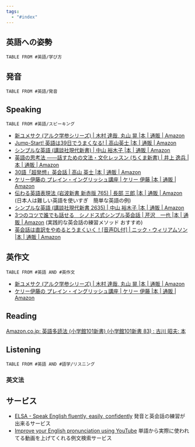 ```yaml
---
tags:
  - "#index"
---
```

## 英語への姿勢
```dataview
TABLE FROM #英語/学び方  
```
## 発音
```dataview
TABLE FROM #英語/発音
```
## Speaking
```dataview
TABLE FROM #英語/スピーキング  
```
- [新ユメサク (アルク学参シリーズ) | 木村 達哉, 丸山 晃 |本 | 通販 | Amazon](https://www.amazon.co.jp/%E6%96%B0%E3%83%A6%E3%83%A1%E3%82%B5%E3%82%AF-%E3%82%A2%E3%83%AB%E3%82%AF%E5%AD%A6%E5%8F%82%E3%82%B7%E3%83%AA%E3%83%BC%E3%82%BA-%E6%9C%A8%E6%9D%91-%E9%81%94%E5%93%89/dp/4757430809/ref=sr_1_1?__mk_ja_JP=%E3%82%AB%E3%82%BF%E3%82%AB%E3%83%8A&crid=24LSBLMWRSSK6&keywords=%E5%92%8C%E6%96%87%E5%92%8C%E8%A8%B3&qid=1702740146&s=books&sprefix=%E5%92%8C%E6%96%87%E5%92%8C%E8%A8%B3%2Cstripbooks%2C193&sr=1-1)
- [Jump-Start! 英語は39日でうまくなる! | 高山英士 |本 | 通販 | Amazon](https://www.amazon.co.jp/Jump-Start-%E8%8B%B1%E8%AA%9E%E3%81%AF39%E6%97%A5%E3%81%A7%E3%81%86%E3%81%BE%E3%81%8F%E3%81%AA%E3%82%8B-%E9%AB%98%E5%B1%B1%E8%8B%B1%E5%A3%AB/dp/4947747269)
- [シンプルな英語 (講談社現代新書) | 中山 裕木子 |本 | 通販 | Amazon](https://www.amazon.co.jp/%E3%82%B7%E3%83%B3%E3%83%97%E3%83%AB%E3%81%AA%E8%8B%B1%E8%AA%9E-%E8%AC%9B%E8%AB%87%E7%A4%BE%E7%8F%BE%E4%BB%A3%E6%96%B0%E6%9B%B8-%E4%B8%AD%E5%B1%B1-%E8%A3%95%E6%9C%A8%E5%AD%90/dp/4065257336/ref=pd_bxgy_img_sccl_1/357-2022923-7855863?pd_rd_w=PbdX5&content-id=amzn1.sym.bc57a5ab-9f02-4944-8c5c-9e1696e0d32c&pf_rd_p=bc57a5ab-9f02-4944-8c5c-9e1696e0d32c&pf_rd_r=9C4MMFED2SDBQV303AQ2&pd_rd_wg=71fC4&pd_rd_r=fdacb811-081b-4903-90ab-fd8c1d6fa8ac&pd_rd_i=4065257336&psc=1)
- [英語の思考法 ――話すための文法・文化レッスン (ちくま新書) | 井上 逸兵 |本 | 通販 | Amazon](https://www.amazon.co.jp/%E8%8B%B1%E8%AA%9E%E3%81%AE%E6%80%9D%E8%80%83%E6%B3%95-%E2%80%95%E2%80%95%E8%A9%B1%E3%81%99%E3%81%9F%E3%82%81%E3%81%AE%E6%96%87%E6%B3%95%E3%83%BB%E6%96%87%E5%8C%96%E3%83%AC%E3%83%83%E3%82%B9%E3%83%B3-%E3%81%A1%E3%81%8F%E3%81%BE%E6%96%B0%E6%9B%B8-%E4%BA%95%E4%B8%8A-%E9%80%B8%E5%85%B5/dp/4480074104/ref=pd_bxgy_sccl_2/357-2022923-7855863?pd_rd_w=V7f0H&content-id=amzn1.sym.bc57a5ab-9f02-4944-8c5c-9e1696e0d32c&pf_rd_p=bc57a5ab-9f02-4944-8c5c-9e1696e0d32c&pf_rd_r=4H2PBKNRS8SEZ0C8PW9P&pd_rd_wg=MdR8Y&pd_rd_r=94f77852-ee0c-454a-a8ad-4797bb022d3c&pd_rd_i=4480074104&psc=1)
- [30語「超発想」英会話 | 高山 英士 |本 | 通販 | Amazon](https://www.amazon.co.jp/30%E8%AA%9E%E3%80%8C%E8%B6%85%E7%99%BA%E6%83%B3%E3%80%8D%E8%8B%B1%E4%BC%9A%E8%A9%B1-%E9%AB%98%E5%B1%B1-%E8%8B%B1%E5%A3%AB/dp/4947747080)
- [ケリー伊藤の プレイン・イングリッシュ講座 | ケリー 伊藤 |本 | 通販 | Amazon](https://www.amazon.co.jp/%E3%82%B1%E3%83%AA%E3%83%BC%E4%BC%8A%E8%97%A4%E3%81%AE-%E3%83%97%E3%83%AC%E3%82%A4%E3%83%B3-%E3%82%A4%E3%83%B3%E3%82%B0%E3%83%AA%E3%83%83%E3%82%B7%E3%83%A5%E8%AC%9B%E5%BA%A7-%E3%82%B1%E3%83%AA%E3%83%BC-%E4%BC%8A%E8%97%A4/dp/4327452653/ref=sr_1_1?s=books&ie=UTF8&qid=1493105665&sr=1-1&keywords=%E3%82%B1%E3%83%AA%E3%83%BC%E4%BC%8A%E8%97%A4%E3%81%AE%E3%83%97%E3%83%AC%E3%82%A4%E3%83%B3%EF%BD%A5%E3%82%A4%E3%83%B3%E3%82%B0%E3%83%AA%E3%83%83%E3%82%B7%E3%83%A5%E8%AC%9B%E5%BA%A7)
- [伝わる英語表現法 (岩波新書 新赤版 765) | 長部 三郎 |本 | 通販 | Amazon](https://www.amazon.co.jp/%E4%BC%9D%E3%82%8F%E3%82%8B%E8%8B%B1%E8%AA%9E%E8%A1%A8%E7%8F%BE%E6%B3%95-%E5%B2%A9%E6%B3%A2%E6%96%B0%E6%9B%B8-%E9%95%B7%E9%83%A8-%E4%B8%89%E9%83%8E/dp/4004307651)
(日本人は難しい英語を使いすぎ　簡単な英語の例)
- [シンプルな英語 (講談社現代新書 2635) | 中山 裕木子 |本 | 通販 | Amazon](https://www.amazon.co.jp/%E3%82%B7%E3%83%B3%E3%83%97%E3%83%AB%E3%81%AA%E8%8B%B1%E8%AA%9E-%E8%AC%9B%E8%AB%87%E7%A4%BE%E7%8F%BE%E4%BB%A3%E6%96%B0%E6%9B%B8-%E4%B8%AD%E5%B1%B1-%E8%A3%95%E6%9C%A8%E5%AD%90/dp/4065257336)
- [3つのコツで誰でも話せる　シノドス式シンプル英会話 | 芹沢　一也 |本 | 通販 | Amazon](https://www.amazon.co.jp/3%E3%81%A4%E3%81%AE%E3%82%B3%E3%83%84%E3%81%A7%E8%AA%B0%E3%81%A7%E3%82%82%E8%A9%B1%E3%81%9B%E3%82%8B-%E3%82%B7%E3%83%8E%E3%83%89%E3%82%B9%E5%BC%8F%E3%82%B7%E3%83%B3%E3%83%97%E3%83%AB%E8%8B%B1%E4%BC%9A%E8%A9%B1-%E8%8A%B9%E6%B2%A2-%E4%B8%80%E4%B9%9F/dp/4471112686/ref=sr_1_1?dib=eyJ2IjoiMSJ9.KbavQR_EdC93edADsvArmKhOphwpXZYCGsu7QhxF4Pjq_ZV2UyQ7UshxRGdnqvugOoug4iuk2sEEm5uNGxpsE1pJQoqQjzVlyyJCbBwNcaUtCkqNmuOX9z9hlxFqCPq3TE5q8qB056zPRNwcxSQciwMlUMgoRpasCT4WynBwzc0.TTSRkGn92TVuS6ptlBpKYeQYkpSSggm30AVOKRwWACU&dib_tag=se&qid=1721314088&s=books&sr=1-1)
(実践的な英会話の練習メソッド おすすめ)
- [英会話は直訳をやめるとうまくいく！[音声DL付] | ニック・ウィリアムソン |本 | 通販 | Amazon](https://www.amazon.co.jp/%E8%8B%B1%E4%BC%9A%E8%A9%B1%E3%81%AF%E7%9B%B4%E8%A8%B3%E3%82%92%E3%82%84%E3%82%81%E3%82%8B%E3%81%A8%E3%81%86%E3%81%BE%E3%81%8F%E3%81%84%E3%81%8F%EF%BC%81-%E9%9F%B3%E5%A3%B0DL%E4%BB%98-%E3%83%8B%E3%83%83%E3%82%AF%E3%83%BB%E3%82%A6%E3%82%A3%E3%83%AA%E3%82%A2%E3%83%A0%E3%82%BD%E3%83%B3/dp/4757440332/ref=pd_sbs_d_sccl_2_2/358-0743587-1088863?pd_rd_w=75dQy&content-id=amzn1.sym.090fe8ef-0d01-40bb-ae53-6c31fc9de11e&pf_rd_p=090fe8ef-0d01-40bb-ae53-6c31fc9de11e&pf_rd_r=2GH6E9XEXNTCATG7WSH9&pd_rd_wg=z7GzV&pd_rd_r=4ac39a89-855f-4931-b186-ae718eafd30e&pd_rd_i=4757440332&psc=1)
## 英作文
```dataview
TABLE FROM #英語 AND #英作文 
```

- [新ユメサク (アルク学参シリーズ) | 木村 達哉, 丸山 晃 |本 | 通販 | Amazon](https://www.amazon.co.jp/%E6%96%B0%E3%83%A6%E3%83%A1%E3%82%B5%E3%82%AF-%E3%82%A2%E3%83%AB%E3%82%AF%E5%AD%A6%E5%8F%82%E3%82%B7%E3%83%AA%E3%83%BC%E3%82%BA-%E6%9C%A8%E6%9D%91-%E9%81%94%E5%93%89/dp/4757430809/ref=sr_1_1?__mk_ja_JP=%E3%82%AB%E3%82%BF%E3%82%AB%E3%83%8A&crid=24LSBLMWRSSK6&keywords=%E5%92%8C%E6%96%87%E5%92%8C%E8%A8%B3&qid=1702740146&s=books&sprefix=%E5%92%8C%E6%96%87%E5%92%8C%E8%A8%B3%2Cstripbooks%2C193&sr=1-1)
- [ケリー伊藤の プレイン・イングリッシュ講座 | ケリー 伊藤 |本 | 通販 | Amazon](https://www.amazon.co.jp/%E3%82%B1%E3%83%AA%E3%83%BC%E4%BC%8A%E8%97%A4%E3%81%AE-%E3%83%97%E3%83%AC%E3%82%A4%E3%83%B3-%E3%82%A4%E3%83%B3%E3%82%B0%E3%83%AA%E3%83%83%E3%82%B7%E3%83%A5%E8%AC%9B%E5%BA%A7-%E3%82%B1%E3%83%AA%E3%83%BC-%E4%BC%8A%E8%97%A4/dp/4327452653/ref=sr_1_1?s=books&ie=UTF8&qid=1493105665&sr=1-1&keywords=%E3%82%B1%E3%83%AA%E3%83%BC%E4%BC%8A%E8%97%A4%E3%81%AE%E3%83%97%E3%83%AC%E3%82%A4%E3%83%B3%EF%BD%A5%E3%82%A4%E3%83%B3%E3%82%B0%E3%83%AA%E3%83%83%E3%82%B7%E3%83%A5%E8%AC%9B%E5%BA%A7)

## Reading
[Amazon.co.jp: 英語多読法 (小学館101新書) (小学館101新書 83) : 古川 昭夫: 本](https://www.amazon.co.jp/exec/obidos/ASIN/4098250837/ref=nosim?tag=maftracking142669-22&linkCode=ure&creative=6339)

## Listening
```dataview
TABLE FROM #英語 AND #語学/リスニング 
```

### 英文法

## サービス
- [ELSA - Speak English fluently, easily, confidently](https://elsaspeak.com/ja/)
発音と英会話の練習が出来るサービス 
- [Improve your English pronunciation using YouTube](https://youglish.com/)
単語から実際に使われてる動画を上げてくれる例文検索サービス
